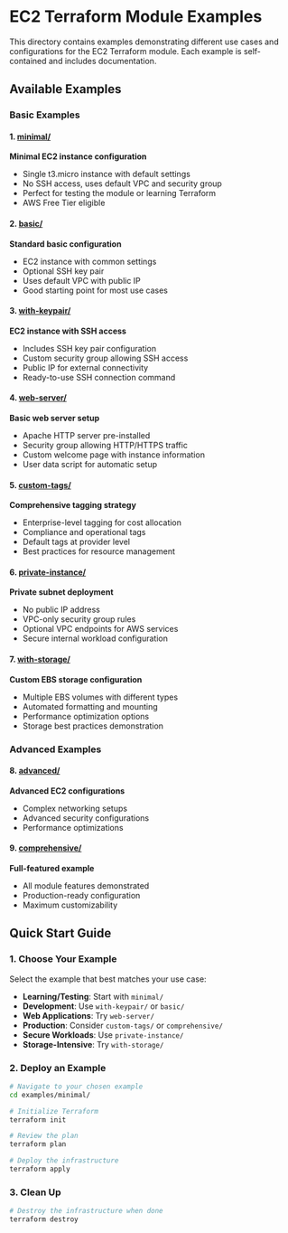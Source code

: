 # EC2 Terraform Module Examples

This directory contains examples demonstrating different use cases and configurations for the EC2 Terraform module. Each example is self-contained and includes documentation.

## Available Examples

### Basic Examples

#### 1. [minimal/](./minimal/)
**Minimal EC2 instance configuration**
- Single t3.micro instance with default settings
- No SSH access, uses default VPC and security group
- Perfect for testing the module or learning Terraform
- AWS Free Tier eligible

#### 2. [basic/](./basic/)
**Standard basic configuration**
- EC2 instance with common settings
- Optional SSH key pair
- Uses default VPC with public IP
- Good starting point for most use cases

#### 3. [with-keypair/](./with-keypair/)
**EC2 instance with SSH access**
- Includes SSH key pair configuration
- Custom security group allowing SSH access
- Public IP for external connectivity
- Ready-to-use SSH connection command

#### 4. [web-server/](./web-server/)
**Basic web server setup**
- Apache HTTP server pre-installed
- Security group allowing HTTP/HTTPS traffic
- Custom welcome page with instance information
- User data script for automatic setup

#### 5. [custom-tags/](./custom-tags/)
**Comprehensive tagging strategy**
- Enterprise-level tagging for cost allocation
- Compliance and operational tags
- Default tags at provider level
- Best practices for resource management

#### 6. [private-instance/](./private-instance/)
**Private subnet deployment**
- No public IP address
- VPC-only security group rules
- Optional VPC endpoints for AWS services
- Secure internal workload configuration

#### 7. [with-storage/](./with-storage/)
**Custom EBS storage configuration**
- Multiple EBS volumes with different types
- Automated formatting and mounting
- Performance optimization options
- Storage best practices demonstration

### Advanced Examples

#### 8. [advanced/](./advanced/)
**Advanced EC2 configurations**
- Complex networking setups
- Advanced security configurations
- Performance optimizations

#### 9. [comprehensive/](./comprehensive/)
**Full-featured example**
- All module features demonstrated
- Production-ready configuration
- Maximum customizability

## Quick Start Guide

### 1. Choose Your Example
Select the example that best matches your use case:
- **Learning/Testing**: Start with `minimal/`
- **Development**: Use `with-keypair/` or `basic/`
- **Web Applications**: Try `web-server/`
- **Production**: Consider `custom-tags/` or `comprehensive/`
- **Secure Workloads**: Use `private-instance/`
- **Storage-Intensive**: Try `with-storage/`

### 2. Deploy an Example
```bash
# Navigate to your chosen example
cd examples/minimal/

# Initialize Terraform
terraform init

# Review the plan
terraform plan

# Deploy the infrastructure
terraform apply
```

### 3. Clean Up
```bash
# Destroy the infrastructure when done
terraform destroy
```
